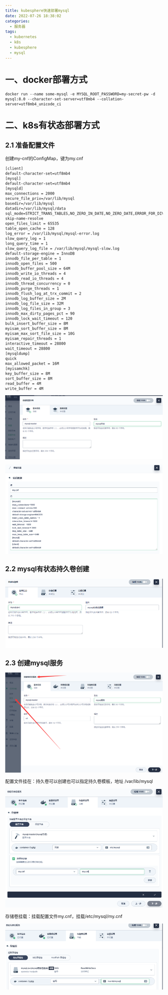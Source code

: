 ```yaml
---
title: kubesphere快速部署mysql
date: 2022-07-26 18:38:02
categories:
  - 服务器
tags:
  - kubernetes 
  - k8s
  - kubesphere
  - mysql
---
```


# 一、docker部署方式

```
docker run --name some-mysql -e MYSQL_ROOT_PASSWORD=my-secret-pw -d mysql:8.0 --character-set-server=utf8mb4 --collation-server=utf8mb4_unicode_ci
```



# 二、k8s有状态部署方式

## 2.1 准备配置文件

创建my-cnf的ConfigMap，键为my.cnf

```
[client]
default-character-set=utf8mb4
[mysql]
default-character-set=utf8mb4
[mysqld]
max_connections = 2000
secure_file_priv=/var/lib/mysql
basedir=/var/lib/mysql
datadir=/var/lib/mysql/data
sql_mode=STRICT_TRANS_TABLES,NO_ZERO_IN_DATE,NO_ZERO_DATE,ERROR_FOR_DIVISION_BY_ZERO,NO_ENGINE_SUBSTITUTION
skip-name-resolve
open_files_limit = 65535
table_open_cache = 128
log_error = /var/lib/mysql/mysql-error.log
slow_query_log = 1
long_query_time = 1
slow_query_log_file = /var/lib/mysql/mysql-slow.log
default-storage-engine = InnoDB
innodb_file_per_table = 1
innodb_open_files = 500
innodb_buffer_pool_size = 64M
innodb_write_io_threads = 4
innodb_read_io_threads = 4
innodb_thread_concurrency = 0
innodb_purge_threads = 1
innodb_flush_log_at_trx_commit = 2
innodb_log_buffer_size = 2M
innodb_log_file_size = 32M
innodb_log_files_in_group = 3
innodb_max_dirty_pages_pct = 90
innodb_lock_wait_timeout = 120
bulk_insert_buffer_size = 8M
myisam_sort_buffer_size = 8M
myisam_max_sort_file_size = 10G
myisam_repair_threads = 1
interactive_timeout = 28800
wait_timeout = 28800
[mysqldump]
quick
max_allowed_packet = 16M
[myisamchk]
key_buffer_size = 8M
sort_buffer_size = 8M
read_buffer = 4M
write_buffer = 4M
```

![1663167746173](kubesphere快速部署mysql/1663167746173.png)

![1663170735856](kubesphere快速部署mysql/1663170735856.png)





## 2.2 mysql有状态持久卷创建

![1663167951290](kubesphere快速部署mysql/1663167951290.png)

## 2.3 创建mysql服务

![1663168060307](kubesphere快速部署mysql/1663168060307.png)

配置文件挂在：持久卷可以创建也可以指定持久卷模板，地址 /var/lib/mysql

![1663169165653](kubesphere快速部署mysql/1663169165653.png)

存储卷挂载：挂载配置文件my.cnf，挂载/etc/mysql/my.cnf

![1663169211109](kubesphere快速部署mysql/1663169211109.png)

# 
